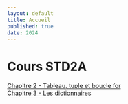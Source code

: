 ```yaml
---
layout: default
title: Accueil
published: true
date: 2024
---
```


# Cours STD2A

[Chapitre 2 - Tableau, tuple et boucle for]({{site.baseurl}}/chapitre2/)<br>
[Chapitre 3 - Les dictionnaires]({{site.baseurl}}/chapitre3/)<br>
